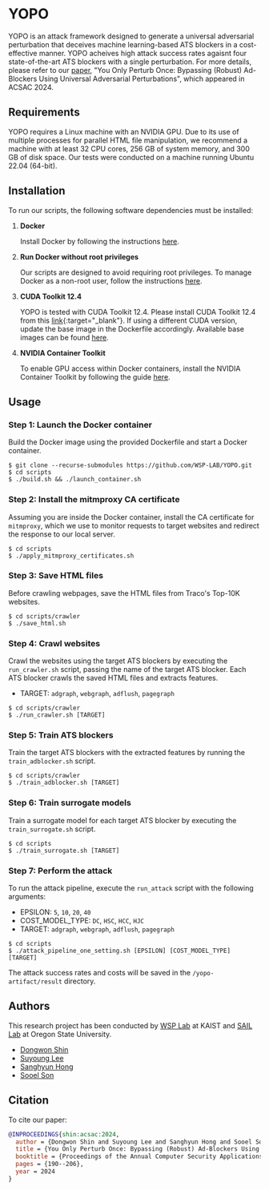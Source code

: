 YOPO
========

YOPO is an attack framework designed to generate a universal adversarial
perturbation that deceives machine learning-based ATS blockers in a
cost-effective manner. YOPO acheives high attack success rates agaisnt
four state-of-the-art ATS blockers with a single perturbation. For more details,
please refer to our [paper](https://godeastone.github.io/papers/shin-acsac24.pdf),
"You Only Perturb Once: Bypassing (Robust) Ad-Blockers Using Universal 
Adversarial Perturbations", which appeared in ACSAC 2024.

## Requirements

YOPO requires a Linux machine with an NVIDIA GPU. Due to its use of multiple
processes for parallel HTML file manipulation, we recommend a machine with at
least 32 CPU cores, 256 GB of system memory, and 300 GB of disk space. Our tests were conducted on a machine running Ubuntu 22.04 (64-bit).

## Installation

To run our scripts, the following software dependencies must be installed:

1. **Docker**

   Install Docker by following the instructions
   [here](https://docs.docker.com/engine/install/).

2. **Run Docker without root privileges**

   Our scripts are designed to avoid requiring root privileges. To manage Docker
   as a non-root user, follow the instructions
   [here](https://docs.docker.com/engine/install/linux-postinstall/#manage-docker-as-a-non-root-user).

3. **CUDA Toolkit 12.4**

   YOPO is tested with CUDA Toolkit 12.4. Please install CUDA Toolkit 12.4 from
   this [link](https://developer.nvidia.com/cuda-12-4-0-download-archive){:target="_blank"}. If
   using a different CUDA version, update the base image in the Dockerfile
   accordingly. Available base images can be found
   [here](https://hub.docker.com/r/pytorch/pytorch/tags).

4. **NVIDIA Container Toolkit**

   To enable GPU access within Docker containers, install the NVIDIA Container
   Toolkit by following the guide
   [here](https://docs.nvidia.com/datacenter/cloud-native/container-toolkit/latest/install-guide.html).

## Usage

### Step 1: Launch the Docker container

Build the Docker image using the provided Dockerfile and start a Docker
container.

```
$ git clone --recurse-submodules https://github.com/WSP-LAB/YOPO.git
$ cd scripts
$ ./build.sh && ./launch_container.sh
```

### Step 2: Install the mitmproxy CA certificate

Assuming you are inside the Docker container, install the CA certificate for `mitmproxy`,
which we use to monitor requests to target websites and redirect the response to our local server.

```
$ cd scripts
$ ./apply_mitmproxy_certificates.sh
```

### Step 3: Save HTML files

Before crawling webpages, save the HTML files from Traco's Top-10K websites.

```
$ cd scripts/crawler
$ ./save_html.sh
```

### Step 4: Crawl websites

Crawl the websites using the target ATS blockers by executing the `run_crawler.sh` script,
passing the name of the target ATS blocker.
Each ATS blocker crawls the saved HTML files and extracts features.
  * TARGET: `adgraph`, `webgraph`, `adflush`, `pagegraph`
```
$ cd scripts/crawler
$ ./run_crawler.sh [TARGET]
```

### Step 5: Train ATS blockers

Train the target ATS blockers with the extracted features by running the `train_adblocker.sh` script.
```
$ cd scripts/crawler
$ ./train_adblocker.sh [TARGET]
```

### Step 6: Train surrogate models

Train a surrogate model for each target ATS blocker by executing the `train_surrogate.sh` script.

```
$ cd scripts
$ ./train_surrogate.sh [TARGET]
```

### Step 7: Perform the attack
To run the attack pipeline, execute the `run_attack` script with the following arguments:
  * EPSILON: `5`, `10`, `20`, `40`
  * COST_MODEL_TYPE: `DC`, `HSC`, `HCC`, `HJC`
  * TARGET: `adgraph`, `webgraph`, `adflush`, `pagegraph`

```
$ cd scripts
$ ./attack_pipeline_one_setting.sh [EPSILON] [COST_MODEL_TYPE] [TARGET]
```
The attack success rates and costs will be saved in the `/yopo-artifact/result` directory.

## Authors
This research project has been conducted by [WSP Lab](https://wsp-lab.github.io/) at KAIST
and [SAIL Lab](https://sanghyun-hong.com/index.html) at Oregon State University.

* [Dongwon Shin](https://godeastone.github.io/)
* [Suyoung Lee](https://leeswimming.com/)
* [Sanghyun Hong](https://sanghyun-hong.com/index.html)
* [Sooel Son](https://sites.google.com/site/ssonkaist/home)

## Citation
To cite our paper:
```bibtex
@INPROCEEDINGS{shin:acsac:2024,
  author = {Dongwon Shin and Suyoung Lee and Sanghyun Hong and Sooel Son},
  title = {You Only Perturb Once: Bypassing (Robust) Ad-Blockers Using Universal Adversarial Perturbations},
  booktitle = {Proceedings of the Annual Computer Security Applications Conference},
  pages = {190--206},
  year = 2024
}
```
